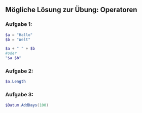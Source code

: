## Mögliche Lösung zur Übung: Operatoren

### Aufgabe 1:
```powershell
$a = "Hallo"
$b = "Welt"

$a + " " + $b
#oder
"$a $b"
``` 

### Aufgabe 2:
```powershell
$a.Length
```

### Aufgabe 3:
```powershell
$Datum.AddDays(100)
```
